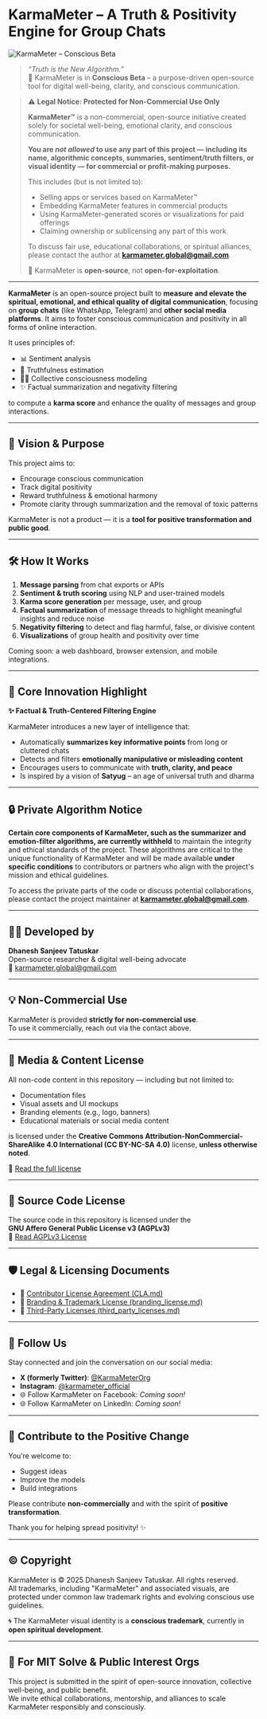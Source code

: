 # KarmaMeter – A Truth & Positivity Engine for Group Chats

![KarmaMeter – Conscious Beta](assets/ConsciousBeta.png)

> *“Truth is the New Algorithm.”*  
> 🧘 KarmaMeter is in **Conscious Beta** – a purpose-driven open-source tool for digital well-being, clarity, and conscious communication.

> ⚠️ **Legal Notice: Protected for Non-Commercial Use Only**
>
> **KarmaMeter™** is a non-commercial, open-source initiative created solely for societal well-being, emotional clarity, and conscious communication.
>
> **You are *not allowed* to use any part of this project — including its name, algorithmic concepts, summaries, sentiment/truth filters, or visual identity — for commercial or profit-making purposes.**
>
> This includes (but is not limited to):
> - Selling apps or services based on KarmaMeter™  
> - Embedding KarmaMeter features in commercial products  
> - Using KarmaMeter-generated scores or visualizations for paid offerings  
> - Claiming ownership or sublicensing any part of this work
>
> To discuss fair use, educational collaborations, or spiritual alliances, please contact the author at **karmameter.global@gmail.com**.
>
> 🧘 KarmaMeter is **open-source**, not **open-for-exploitation**.

---

**KarmaMeter** is an open-source project built to **measure and elevate the spiritual, emotional, and ethical quality of digital communication**, focusing on **group chats** (like WhatsApp, Telegram) and **other social media platforms**. It aims to foster conscious communication and positivity in all forms of online interaction.

It uses principles of:
- 📊 Sentiment analysis  
- 🧠 Truthfulness estimation  
- 🧘‍♀️ Collective consciousness modeling  
- ✨ Factual summarization and negativity filtering  

to compute a **karma score** and enhance the quality of messages and group interactions.

---

## 🌱 Vision & Purpose

This project aims to:
- Encourage conscious communication  
- Track digital positivity  
- Reward truthfulness & emotional harmony  
- Promote clarity through summarization and the removal of toxic patterns  

KarmaMeter is not a product — it is a **tool for positive transformation and public good**.

---

## 🛠️ How It Works

1. **Message parsing** from chat exports or APIs  
2. **Sentiment & truth scoring** using NLP and user-trained models  
3. **Karma score generation** per message, user, and group  
4. **Factual summarization** of message threads to highlight meaningful insights and reduce noise  
5. **Negativity filtering** to detect and flag harmful, false, or divisive content  
6. **Visualizations** of group health and positivity over time  

Coming soon: a web dashboard, browser extension, and mobile integrations.

---

## 🧪 Core Innovation Highlight

**✨ Factual & Truth-Centered Filtering Engine**

KarmaMeter introduces a new layer of intelligence that:
- Automatically **summarizes key informative points** from long or cluttered chats  
- Detects and filters **emotionally manipulative or misleading content**  
- Encourages users to communicate with **truth, clarity, and peace**  
- Is inspired by a vision of **Satyug** – an age of universal truth and dharma

---

## 🔒 Private Algorithm Notice

**Certain core components of KarmaMeter, such as the summarizer and emotion-filter algorithms, are currently withheld** to maintain the integrity and ethical standards of the project. These algorithms are critical to the unique functionality of KarmaMeter and will be made available **under specific conditions** to contributors or partners who align with the project's mission and ethical guidelines.

To access the private parts of the code or discuss potential collaborations, please contact the project maintainer at **karmameter.global@gmail.com**.

---

## 👨‍💻 Developed by

**Dhanesh Sanjeev Tatuskar**  
Open-source researcher & digital well-being advocate  
📧 karmameter.global@gmail.com

---

## 💡 Non-Commercial Use

KarmaMeter is provided **strictly for non-commercial use**.  
To use it commercially, reach out via the contact above.

---

## 📄 Media & Content License

All non-code content in this repository — including but not limited to:
- Documentation files  
- Visual assets and UI mockups  
- Branding elements (e.g., logo, banners)  
- Educational materials or social media content  

is licensed under the **Creative Commons Attribution-NonCommercial-ShareAlike 4.0 International (CC BY-NC-SA 4.0)** license, **unless otherwise noted**.

🔗 [Read the full license](https://creativecommons.org/licenses/by-nc-sa/4.0/)

---

## 📜 Source Code License

The source code in this repository is licensed under the  
**GNU Affero General Public License v3 (AGPLv3)**  
🔗 [Read AGPLv3 License](https://www.gnu.org/licenses/agpl-3.0.html)

---

## 🛡️ Legal & Licensing Documents

- 📜 [Contributor License Agreement (CLA.md)](CLA.md)  
- 📘 [Branding & Trademark License (branding_license.md)](branding_license.md)  
- 📎 [Third-Party Licenses (third_party_licenses.md)](third_party_licenses.md)

---

## 📱 Follow Us

Stay connected and join the conversation on our social media:
- **X (formerly Twitter)**: [@KarmaMeterOrg](https://x.com/KarmaMeterOrg)
- **Instagram**: [@karmameter_official](https://instagram.com/karmameter_official)
- 🌐 Follow KarmaMeter on Facebook: *Coming soon!*  
- 🌐 Follow KarmaMeter on LinkedIn: *Coming soon!*

---

## 🙏 Contribute to the Positive Change

You’re welcome to:
- Suggest ideas  
- Improve the models  
- Build integrations  

Please contribute **non-commercially** and with the spirit of **positive transformation**.

Thank you for helping spread positivity! ✨

---

## © Copyright

KarmaMeter is © 2025 Dhanesh Sanjeev Tatuskar. All rights reserved.  
All trademarks, including "KarmaMeter" and associated visuals, are protected under common law trademark rights and evolving conscious use guidelines.

🌀 The KarmaMeter visual identity is a **conscious trademark**, currently in **open spiritual development**.

---

## 🧭 For MIT Solve & Public Interest Orgs

This project is submitted in the spirit of open-source innovation, collective well-being, and public benefit.  
We invite ethical collaborations, mentorship, and alliances to scale KarmaMeter responsibly and consciously.
